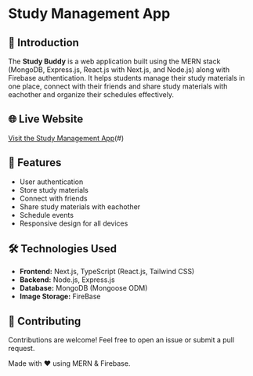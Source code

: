 # Study Management App

## 🚀 Introduction
The **Study Buddy** is a web application built using the MERN stack (MongoDB, Express.js, React.js with Next.js, and Node.js) along with Firebase authentication. It helps students manage their study materials in one place, connect with their friends and share study materials with eachother and organize their schedules effectively.

## 🌐 Live Website
[Visit the Study Management App](https://study-buddyy.vercel.app)(#)  

## 📌 Features
- User authentication
- Store study materials
- Connect with friends
- Share study materials with eachother
- Schedule events
- Responsive design for all devices

## 🛠️ Technologies Used
- **Frontend:** Next.js, TypeScript (React.js, Tailwind CSS)
- **Backend:** Node.js, Express.js
- **Database:** MongoDB (Mongoose ODM)
- **Image Storage:** FireBase


## 🤝 Contributing
Contributions are welcome! Feel free to open an issue or submit a pull request.

Made with ❤️ using MERN & Firebase.
